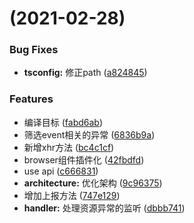 #  (2021-02-28)


### Bug Fixes

* **tsconfig:** 修正path ([a824845](https://github.com/mecoepcoo/overwatch-client/commit/a82484536f0e9d5141ce7d0f54d4532ee27e17ff))


### Features

* 编译目标 ([fabd6ab](https://github.com/mecoepcoo/overwatch-client/commit/fabd6ab50d371466ec14fc991d25f8918da9ef18))
* 筛选event相关的异常 ([6836b9a](https://github.com/mecoepcoo/overwatch-client/commit/6836b9aabc1f1748181b10ca1224ac85c1b2d473))
* 新增xhr方法 ([bc4c1cf](https://github.com/mecoepcoo/overwatch-client/commit/bc4c1cfc2803e23eb41689bce4ef77924c4f1c81))
* browser组件插件化 ([42fbdfd](https://github.com/mecoepcoo/overwatch-client/commit/42fbdfd1e7a20bc0b656227f1a509fb039e38dff))
* use api ([c666831](https://github.com/mecoepcoo/overwatch-client/commit/c6668311058f263c5739eff6b7138508def570e0))
* **architecture:** 优化架构 ([9c96375](https://github.com/mecoepcoo/overwatch-client/commit/9c96375d2dc904453cabdd2896af498f28f69233))
* 增加上报方法 ([747e129](https://github.com/mecoepcoo/overwatch-client/commit/747e1295f45edaff1e2f9cdf854ece1da513ada4))
* **handler:** 处理资源异常的监听 ([dbbb741](https://github.com/mecoepcoo/overwatch-client/commit/dbbb7411d72110d32192c60f5e6414ec7fe8f248))



